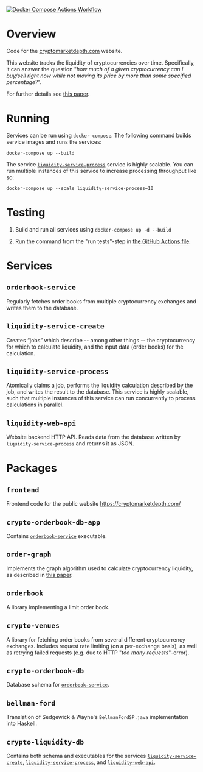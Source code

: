 [![Docker Compose Actions Workflow](https://github.com/cryptomarketdepth/main/actions/workflows/push.yml/badge.svg?branch=main)](https://github.com/cryptomarketdepth/main/actions/workflows/push.yml)

# Overview

Code for the [cryptomarketdepth.com](https://cryptomarketdepth.com/) website.

This website tracks the liquidity of cryptocurrencies over time. Specifically, it can answer the question "*how much of a given cryptocurrency can I buy/sell right now while not moving its price by more than some specified percentage?*".

For further details see [this paper](https://github.com/runeksvendsen/order-graph/blob/26552b74f04fadc36f6ec3cfc3bccf612e9c5732/doc/RuneKSvendsen-CryptocurrencyLiquidity-Project2019.pdf).

# Running

Services can be run using `docker-compose`. The following command builds service images and runs the services:

```
docker-compose up --build
```

The service [`liquidity-service-process`](#liquidity-service-process) service is highly scalable. You can run multiple instances of this service to increase processing throughput like so:

```
docker-compose up --scale liquidity-service-process=10
```

# Testing

1. Build and run all services using `docker-compose up -d --build`

2. Run the command from the "run tests"-step in [the GitHub Actions file](.github/workflows/push.yml).

# Services


## `orderbook-service`

Regularly fetches order books from multiple cryptocurrency exchanges and writes them to the database.


## `liquidity-service-create`

Creates “jobs” which describe -- among other things -- the cryptocurrency for which to calculate liquidity, and the input data (order books) for the calculation.

## `liquidity-service-process`

Atomically claims a job, performs the liquidity calculation described by the job, and writes the result to the database. This service is highly scalable, such that multiple instances of this service can run concurrently to process calculations in parallel.

## `liquidity-web-api`

Website backend HTTP API. Reads data from the database written by `liquidity-service-process` and returns it as JSON.


# Packages

## `frontend`

Frontend code for the public website https://cryptomarketdepth.com/

## `crypto-orderbook-db-app`

Contains [`orderbook-service`](#orderbook-service) executable.

## `order-graph`

Implements the graph algorithm used to calculate cryptocurrency liquidity, as described in [this paper](https://github.com/runeksvendsen/order-graph/blob/26552b74f04fadc36f6ec3cfc3bccf612e9c5732/doc/RuneKSvendsen-CryptocurrencyLiquidity-Project2019.pdf).

## `orderbook`

A library implementing a limit order book.

## `crypto-venues`

A library for fetching order books from several different cryptocurrency exchanges. Includes request rate limiting (on a per-exchange basis), as well as retrying failed requests (e.g. due to HTTP "*too many requests*"-error).

## `crypto-orderbook-db`

Database schema for [`orderbook-service`](#orderbook-service).

## `bellman-ford`

Translation of Sedgewick & Wayne's `BellmanFordSP.java` implementation into Haskell.

## `crypto-liquidity-db`

Contains both schema and executables for the services [`liquidity-service-create`](#liquidity-service-create), [`liquidity-service-process`](#liquidity-service-process), and  [`liquidity-web-api`](#liquidity-web-api).
